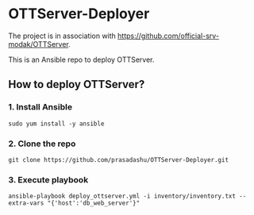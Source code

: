 # OTTServer-Deployer
The project is in association with https://github.com/official-srv-modak/OTTServer.

This is an Ansible repo to deploy OTTServer.

## How to deploy OTTServer?

### 1. Install Ansible
```shell
sudo yum install -y ansible
```

### 2. Clone the repo
```shell
git clone https://github.com/prasadashu/OTTServer-Deployer.git
```

### 3. Execute playbook
```shell
ansible-playbook deploy_ottserver.yml -i inventory/inventory.txt --extra-vars "{'host':'db_web_server'}"
```